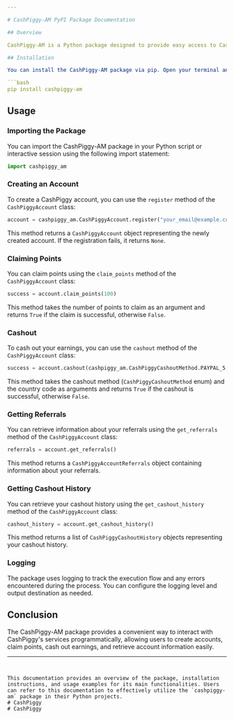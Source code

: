 ```yaml
---

# CashPiggy-AM PyPI Package Documentation

## Overview

CashPiggy-AM is a Python package designed to provide easy access to CashPiggy's services through a set of classes and methods. CashPiggy is a platform that allows users to earn rewards by participating in surveys and referrals.

## Installation

You can install the CashPiggy-AM package via pip. Open your terminal and run the following command:

```bash
pip install cashpiggy-am
```

## Usage

### Importing the Package

You can import the CashPiggy-AM package in your Python script or interactive session using the following import statement:

```python
import cashpiggy_am
```

### Creating an Account

To create a CashPiggy account, you can use the `register` method of the `CashPiggyAccount` class:

```python
account = cashpiggy_am.CashPiggyAccount.register("your_email@example.com")
```

This method returns a `CashPiggyAccount` object representing the newly created account. If the registration fails, it returns `None`.

### Claiming Points

You can claim points using the `claim_points` method of the `CashPiggyAccount` class:

```python
success = account.claim_points(100)
```

This method takes the number of points to claim as an argument and returns `True` if the claim is successful, otherwise `False`.

### Cashout

To cash out your earnings, you can use the `cashout` method of the `CashPiggyAccount` class:

```python
success = account.cashout(cashpiggy_am.CashPiggyCashoutMethod.PAYPAL_5, "US")
```

This method takes the cashout method (`CashPiggyCashoutMethod` enum) and the country code as arguments and returns `True` if the cashout is successful, otherwise `False`.

### Getting Referrals

You can retrieve information about your referrals using the `get_referrals` method of the `CashPiggyAccount` class:

```python
referrals = account.get_referrals()
```

This method returns a `CashPiggyAccountReferrals` object containing information about your referrals.

### Getting Cashout History

You can retrieve your cashout history using the `get_cashout_history` method of the `CashPiggyAccount` class:

```python
cashout_history = account.get_cashout_history()
```

This method returns a list of `CashPiggyCashoutHistory` objects representing your cashout history.

### Logging

The package uses logging to track the execution flow and any errors encountered during the process. You can configure the logging level and output destination as needed.

## Conclusion

The CashPiggy-AM package provides a convenient way to interact with CashPiggy's services programmatically, allowing users to create accounts, claim points, cash out earnings, and retrieve account information easily.

---
```


This documentation provides an overview of the package, installation instructions, and usage examples for its main functionalities. Users can refer to this documentation to effectively utilize the `cashpiggy-am` package in their Python projects.
# CashPiggy
# CashPiggy
